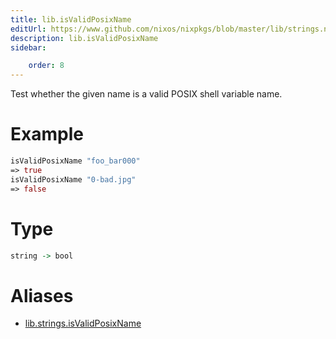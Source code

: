 ```yaml
---
title: lib.isValidPosixName
editUrl: https://www.github.com/nixos/nixpkgs/blob/master/lib/strings.nix#L651C22
description: lib.isValidPosixName
sidebar:

    order: 8
---
```


Test whether the given name is a valid POSIX shell variable name.

# Example

```nix
isValidPosixName "foo_bar000"
=> true
isValidPosixName "0-bad.jpg"
=> false
```

# Type

```haskell
string -> bool
```


# Aliases

- [lib.strings.isValidPosixName](/nix-doc-comments/reference/lib/strings/lib-strings-isValidPosixName)



